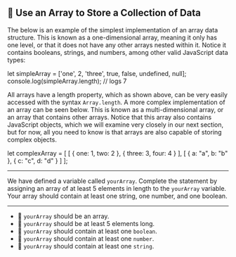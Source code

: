 🚀 Use an Array to Store a Collection of Data
---------------------------------------------

The below is an example of the simplest implementation of an array data structure. This is known as a one-dimensional array, meaning it only has one level, or that it does not have any other arrays nested within it. Notice it contains booleans, strings, and numbers, among other valid JavaScript data types:

let simpleArray = \['one', 2, 'three', true, false, undefined, null\];
console.log(simpleArray.length);
// logs 7

All arrays have a length property, which as shown above, can be very easily accessed with the syntax `Array.length`. A more complex implementation of an array can be seen below. This is known as a multi-dimensional array, or an array that contains other arrays. Notice that this array also contains JavaScript objects, which we will examine very closely in our next section, but for now, all you need to know is that arrays are also capable of storing complex objects.

let complexArray = \[
  \[
    {
      one: 1,
      two: 2
    },
    {
      three: 3,
      four: 4
    }
  \],
  \[
    {
      a: "a",
      b: "b"
    },
    {
      c: "c",
      d: "d"
    }
  \]
\];

* * *

We have defined a variable called `yourArray`. Complete the statement by assigning an array of at least 5 elements in length to the `yourArray` variable. Your array should contain at least one string, one number, and one boolean.

* * *

*   🧪 `yourArray` should be an array.
*   🧪 `yourArray` should be at least 5 elements long.
*   🧪 `yourArray` should contain at least one `boolean`.
*   🧪 `yourArray` should contain at least one `number`.
*   🧪 `yourArray` should contain at least one `string`.
